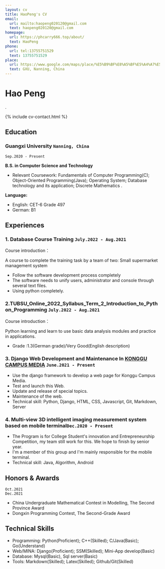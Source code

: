 ```yaml
---
layout: cv
title: HaoPeng's CV
email:
  url: mailto:haopeng020120@gmail.com
  text: haopeng020120@gmail.com
homepage:
  url: https://phcarry666.top/about/
  text: HaoPeng
phone: 
  url: tel:13755751529
  text: 13755751529
place:
  url: https://www.google.com/maps/place/%E5%B9%BF%E8%A5%BF%E5%A4%A7%E5%AD%A6%E8%AE%A1%E7%AE%97%E6%9C%BA%E4%B8%8E%E7%94%B5%E5%AD%90%E4%BF%A1%E6%81%AF%E5%AD%A6%E9%99%A2/@22.8376,108.289839,17z/data=!3m1!4b1!4m5!3m4!1s0x36b3ef08beffbe8f:0x564e5609d850ead6!8m2!3d22.8376!4d108.289839
  text: GXU, Nanning, China
---
```


# Hao Peng
.

<!--
include contact information from the front matter
Supported arguments:
    - homepage: url, text
        - phone
        - email
            -->

{% include cv-contact.html %}

## Education

### Guangxi University  `Nanning, China`

```
Sep.2020 - Present
```

**B.S. in Computer Science and Technology**

- Relevant Coursework:  Fundamentals of Computer Programming(C); Object-Oriented Programming(Java); Operating System; Database technology and its application; Discrete Mathematics .

**Language:**

- English: CET-6 Grade 497
- German: B1

## Experiences

### **1. Database Course Training  `July.2022 - Aug.2021`**

Course introduction：

A course to complete the training task by a team of two: Small supermarket management system

- Follow the software development process completely
- The software needs to unify users, administrator and console through several text files.
- Using python completely.

### **2.TUBSU_Online_2022_Syllabus_Term_2_Introduction_to_Python_Programming `July.2022 - Aug.2021 `**

Course introduction：

Python learning and learn to use basic data analysis modules and practice in applications.

- Grade :1.3(German grade)/Very Good(English description)



### **3.  Django Web Development and Maintenance In [KONGGU CAMPUS MEDIA](https://konggu.gxu.edu.cn/) `June.2021 - Present `**

- Use the django framework to develop a web page for Konggu Campus Media.
- Test and launch this Web.
- Update and release of special topics.
- Maintenance of the web.
- Technical skill: Python, Django, HTML, CSS, Javascript, Git, Markdown, Server

### **4. Multi-view 3D intelligent imaging measurement system based on mobile terminal`Dec.2020 - Present `**

- The Program is for College Student's innovation and Entrepreneurship Competition, my team still work for this. We hope to finish by senior year. 
- I'm a member of this group and I'm mainly responsible for the mobile terminal.
- Technical skill: Java, Algorithm, Android

## Honors & Awards

```
Oct.2021
Dec.2021
```

- China Undergraduate Mathematical Contest in Modelling, The Second Province Award
- Dongxin Programming Contest, The Second-Grade Award

## Technical Skills

- Programming: Python(Proficient); C++(Skilled); C/Java(Basic); Go(Understand)
- Web/MINA: Django(Proficient); SSM(Skilled); Mini-App develop(Basic)
- Database: Mysql(Basic), Sql server(Basic)
- Tools: Markdown(Skilled); Latex(Skilled); Github/Git(Skilled)

<!-- ### Footer

Last updated: 2022.10.21 -->